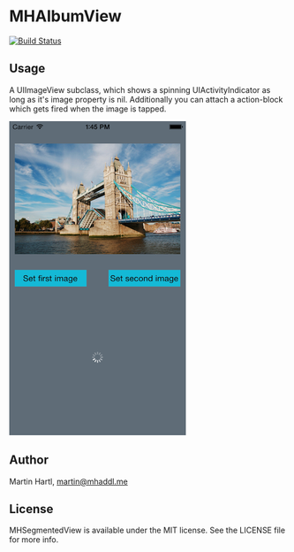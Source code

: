 # MHAlbumView

[![Build Status](https://travis-ci.org/mhaddl/MHAlbumView.svg?branch=master)](https://travis-ci.org/mhaddl/MHAlbumView)

## Usage

A UIImageView subclass, which shows a spinning UIActivityIndicator as long as it's image property is nil. Additionally you can attach a action-block which gets fired when the image is tapped.

![](Screenshots/screenshot1.png)

## Author

Martin Hartl, martin@mhaddl.me

## License

MHSegmentedView is available under the MIT license. See the LICENSE file for more info.

